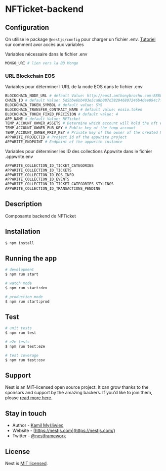 
# NFTicket-backend

## Configuration

On utilise le package `@nestjs/config` pour charger un fichier .env. [Tutoriel](https://docs.nestjs.com/techniques/configuration) sur comment avor accès aux variables

Variables nécessaire dans le fichier .env
```bash
MONGO_URI # lien vers la BD Mongo
```

### URL Blockchain EOS

Variables pour déterminer l'URL de la node EOS dans le fichier .env
```bash
BLOCKCHAIN_NODE_URL # default Value: http://eos1.anthonybrochu.com:8888
CHAIN_ID # default Value: 5d5bbe6bb403e5ca8b087d382946807246b4dee094c7f5961e2bebd88f8c9c51
BLOCKCHAIN_TOKEN_SYMBOL # default value: SYS
BLOCKCHAIN_TRANSFER_CONTRACT_NAME # default value: eosio.token
BLOCKCHAIN_TOKEN_FIXED_PRECISION # default value: 4
APP_NAME # default Value: NFTicket
TEMP_ACCOUNT_OWNER_ASSETS # Determine which account will hold the nft when they are created.
TEMP_ACCOUNT_OWNER_PUB_KEY # Public key of the temp account
TEMP_ACCOUNT_OWNER_PRIV_KEY # Private key of the owner of the created NFT's
APPWRITE_PROJECTID # Project Id of the appwrite project
APPWRITE_ENDPOINT # Endpoint of the appwrite instance
```

Variables pour déterminer les ID des collections Appwrite dans le fichier .appwrite.env
```bash
APPWRITE_COLLECTION_ID_TICKET_CATEGORIES
APPWRITE_COLLECTION_ID_TICKETS
APPWRITE_COLLECTION_ID_EOS_INFO
APPWRITE_COLLECTION_ID_EVENTS
APPWRITE_COLLECTION_ID_TICKET_CATEGORIES_STYLINGS
APPWRITE_COLLECTION_ID_TRANSACTIONS_PENDING
```

## Description

Composante backend de NFTicket

## Installation

```bash
$ npm install
```

## Running the app

```bash
# development
$ npm run start

# watch mode
$ npm run start:dev

# production mode
$ npm run start:prod
```

## Test

```bash
# unit tests
$ npm run test

# e2e tests
$ npm run test:e2e

# test coverage
$ npm run test:cov
```


## Support

Nest is an MIT-licensed open source project. It can grow thanks to the sponsors and support by the amazing backers. If you'd like to join them, please [read more here](https://docs.nestjs.com/support).

## Stay in touch

- Author - [Kamil Myśliwiec](https://kamilmysliwiec.com)
- Website - [https://nestjs.com](https://nestjs.com/)
- Twitter - [@nestframework](https://twitter.com/nestframework)

## License

Nest is [MIT licensed](LICENSE).
